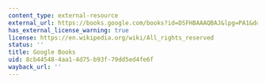 ```yaml
---
content_type: external-resource
external_url: https://books.google.com/books?id=DSFHBAAAQBAJ&lpg=PA1&dq=timothy%20taylor%20global%20pop&pg=PT223#v=onepage&q&f=false
has_external_license_warning: true
license: https://en.wikipedia.org/wiki/All_rights_reserved
status: ''
title: Google Books
uid: 8cb44548-4aa1-4d75-b93f-79dd5ed4fe6f
wayback_url: ''
---
```


